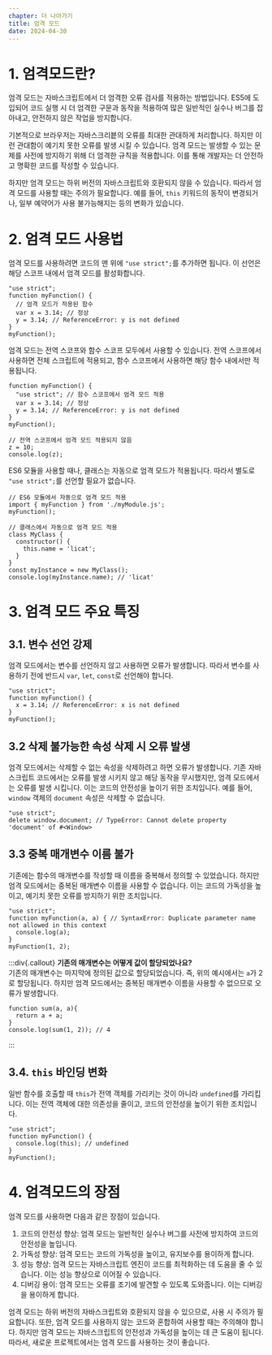 ```yaml
---
chapter: 더 나아가기
title: 엄격 모드
date: 2024-04-30
---
```


# 1. 엄격모드란?

엄격 모드는 자바스크립트에서 더 엄격한 오류 검사를 적용하는 방법입니다. ES5에 도입되어 코드 실행 시 더 엄격한 구문과 동작을 적용하여 많은 일반적인 실수나 버그를 잡아내고, 안전하지 않은 작업을 방지합니다.

기본적으로 브라우저는 자바스크리븥의 오류를 최대한 관대하게 처리합니다. 하지만 이런 관대함이 예기치 못한 오류를 발생 시킬 수 있습니다. 엄격 모드는 발생할 수 있는 문제를 사전에 방지하기 위해 더 엄격한 규칙을 적용합니다. 이를 통해 개발자는 더 안전하고 명확한 코드를 작성할 수 있습니다.

하지만 엄격 모드는 하위 버전의 자바스크립트와 호환되지 않을 수 있습니다. 따라서 엄격 모드를 사용할 때는 주의가 필요합니다. 예를 들어, `this` 키워드의 동작이 변경되거나, 일부 예약어가 사용 불가능해지는 등의 변화가 있습니다.

# 2. 엄격 모드 사용법

엄격 모드를 사용하려면 코드의 맨 위에 `"use strict";`를 추가하면 됩니다. 이 선언은 해당 스코프 내에서 엄격 모드를 활성화합니다.

```javascript-exec
"use strict";
function myFunction() {
  // 엄격 모드가 적용된 함수
  var x = 3.14; // 정상
  y = 3.14; // ReferenceError: y is not defined
}
myFunction();
```

엄격 모드는 전역 스코프와 함수 스코프 모두에서 사용할 수 있습니다. 전역 스코프에서 사용하면 전체 스크립트에 적용되고, 함수 스코프에서 사용하면 해당 함수 내에서만 적용됩니다.

```javascript-exec
function myFunction() {
  "use strict"; // 함수 스코프에서 엄격 모드 적용
  var x = 3.14; // 정상
  y = 3.14; // ReferenceError: y is not defined
}
myFunction();

// 전역 스코프에서 엄격 모드 적용되지 않음
z = 10;
console.log(z);
```

ES6 모듈을 사용할 때나, 클래스는 자동으로 엄격 모드가 적용됩니다. 따라서 별도로 `"use strict";`를 선언할 필요가 없습니다.

```javascript-exec
// ES6 모듈에서 자동으로 엄격 모드 적용
import { myFunction } from './myModule.js';
myFunction();
```

```javascript-exec
// 클래스에서 자동으로 엄격 모드 적용
class MyClass {
  constructor() {
    this.name = 'licat';
  }
}
const myInstance = new MyClass();
console.log(myInstance.name); // 'licat'
```

# 3. 엄격 모드 주요 특징

## 3.1. 변수 선언 강제

엄격 모드에서는 변수를 선언하지 않고 사용하면 오류가 발생합니다. 따라서 변수를 사용하기 전에 반드시 `var`, `let`, `const`로 선언해야 합니다.

```javascript-exec
"use strict";
function myFunction() {
  x = 3.14; // ReferenceError: x is not defined
}
myFunction();
```

## 3.2 삭제 불가능한 속성 삭제 시 오류 발생

엄격 모드에서는 삭제할 수 없는 속성을 삭제하려고 하면 오류가 발생합니다. 기존 자바스크립트 코드에서는 오류를 발생 시키지 않고 해당 동작을 무시했지만, 엄격 모드에서는 오류를 발생 시킵니다. 이는 코드의 안전성을 높이기 위한 조치입니다. 예를 들어, `window` 객체의 `document` 속성은 삭제할 수 없습니다.

```javascript-exec
"use strict";
delete window.document; // TypeError: Cannot delete property 'document' of #<Window>
```

## 3.3 중복 매개변수 이름 불가

기존에는 함수의 매개변수를 작성할 때 이름을 중복해서 정의할 수 있었습니다. 하지만 엄격 모드에서는 중복된 매개변수 이름을 사용할 수 없습니다. 이는 코드의 가독성을 높이고, 예기치 못한 오류를 방지하기 위한 조치입니다.

```javascript-exec
"use strict";
function myFunction(a, a) { // SyntaxError: Duplicate parameter name not allowed in this context
  console.log(a);
}
myFunction(1, 2);
```

:::div{.callout}
**기존의 매개변수는 어떻게 값이 할당되었나요?**  
기존의 매개변수는 마지막에 정의된 값으로 할당되었습니다. 즉, 위의 예시에서는 `a`가 2로 할당됩니다. 하지만 엄격 모드에서는 중복된 매개변수 이름을 사용할 수 없으므로 오류가 발생합니다.

```javascript-exec
function sum(a, a){
  return a + a;
}
console.log(sum(1, 2)); // 4
```

:::

## 3.4. `this` 바인딩 변화

일반 함수를 호출할 때 `this`가 전역 객체를 가리키는 것이 아니라 `undefined`를 가리킵니다. 이는 전역 객체에 대한 의존성을 줄이고, 코드의 안전성을 높이기 위한 조치입니다.

```javascript-exec
"use strict";
function myFunction() {
  console.log(this); // undefined
}
myFunction();
```

# 4. 엄격모드의 장점

엄격 모드를 사용하면 다음과 같은 장점이 있습니다.

1. 코드의 안전성 향상: 엄격 모드는 일반적인 실수나 버그를 사전에 방지하여 코드의 안전성을 높입니다.
2. 가독성 향상: 엄격 모드는 코드의 가독성을 높이고, 유지보수를 용이하게 합니다.
3. 성능 향상: 엄격 모드는 자바스크립트 엔진이 코드를 최적화하는 데 도움을 줄 수 있습니다. 이는 성능 향상으로 이어질 수 있습니다.
4. 디버깅 용이: 엄격 모드는 오류를 조기에 발견할 수 있도록 도와줍니다. 이는 디버깅을 용이하게 합니다.

엄격 모드는 하위 버전의 자바스크립트와 호환되지 않을 수 있으므로, 사용 시 주의가 필요합니다. 또한, 엄격 모드를 사용하지 않는 코드와 혼합하여 사용할 때는 주의해야 합니다. 하지만 엄격 모드는 자바스크립트의 안전성과 가독성을 높이는 데 큰 도움이 됩니다. 따라서, 새로운 프로젝트에서는 엄격 모드를 사용하는 것이 좋습니다.
